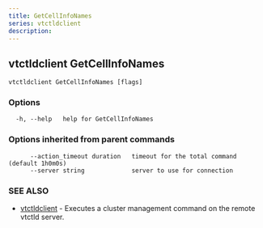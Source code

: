 ```yaml
---
title: GetCellInfoNames
series: vtctldclient
description:
---
```

## vtctldclient GetCellInfoNames



```
vtctldclient GetCellInfoNames [flags]
```

### Options

```
  -h, --help   help for GetCellInfoNames
```

### Options inherited from parent commands

```
      --action_timeout duration   timeout for the total command (default 1h0m0s)
      --server string             server to use for connection
```

### SEE ALSO

* [vtctldclient](../)	 - Executes a cluster management command on the remote vtctld server.

